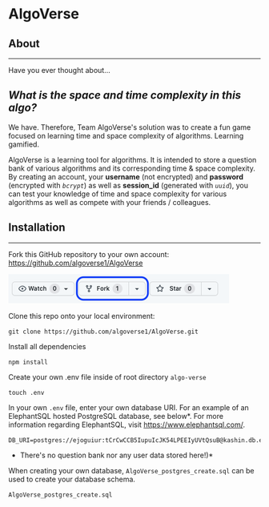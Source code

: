 # AlgoVerse

## About
---

Have you ever thought about... 

## *What is the space and time complexity in this algo?*

We have. Therefore, Team AlgoVerse's solution was to create a fun game focused on learning time and space complexity of algorithms. Learning gamified.

AlgoVerse is a learning tool for algorithms. It is intended to store a question bank of various algorithms and its corresponding time & space complexity. By creating an account, your __username__ (not encrypted) and __password__ (encrypted with *`bcrypt`*) as well as __session_id__ (generated with *`uuid`*), you can test your knowledge of time and space complexity for various algorithms as well as compete with your friends / colleagues.

## Installation
---

Fork this GitHub repository to your own account: https://github.com/algoverse1/AlgoVerse

<img src='./docs/assets/fork_it.png' width=auto height=auto/>

Clone this repo onto your local environment: 
```
git clone https://github.com/algoverse1/AlgoVerse.git
```

Install all dependencies
```
npm install
```

Create your own .env file inside of root directory `algo-verse`
``` 
touch .env
```

In your own `.env` file, enter your own database URI. For an example of an ElephantSQL hosted PostgreSQL database, see below*. For more information regarding ElephantSQL, visit https://www.elephantsql.com/.

```
DB_URI=postgres://ejoguiur:tCrCwCCB5IupuIcJK54LPEEIyUVtQsuB@kashin.db.elephantsql.com/ejoguiur
```
* There's no question bank nor any user data stored here!)*

When creating your own database, `AlgoVerse_postgres_create.sql` can be used to create your database schema.
```
AlgoVerse_postgres_create.sql
```
